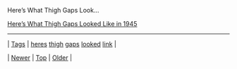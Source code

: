 <!--
title: Here&rsquo;s What Thigh Gaps Looked Like in 1945
date: 2020-06-28T15:27:00.325Z
tags: heres, thigh, gaps, looked, link
-->


Here’s What Thigh Gaps Look...

[Here’s What Thigh Gaps Looked Like in 1945](http://www.worldlifestyle.com/beauty-style/here-s-what-thigh-gaps-looked-like-in-1945)

<!--BOTTOM-POST-NAVIGATION-->
---

| [Tags](tags.md) | [heres](tag-heres.md) [thigh](tag-thigh.md) [gaps](tag-gaps.md) [looked](tag-looked.md) [link](tag-link.md) |

| [Newer](88648867952.md) | [Top](index.md) | [Older](88658164230.md) |